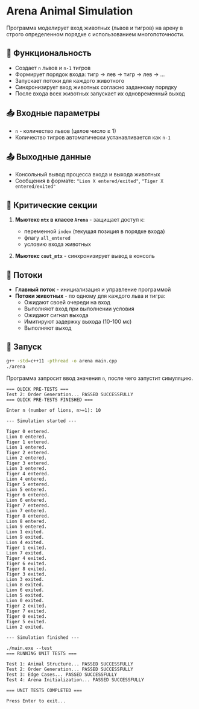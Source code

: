 # Arena Animal Simulation

Программа моделирует вход животных (львов и тигров) на арену в строго определенном порядке с использованием многопоточности.

## 🎯 Функциональность

- Создает `n` львов и `n-1` тигров
- Формирует порядок входа: тигр → лев → тигр → лев → ...
- Запускает потоки для каждого животного
- Синхронизирует вход животных согласно заданному порядку
- После входа всех животных запускает их одновременный выход

## 📥 Входные параметры

- `n` - количество львов (целое число ≥ 1)
- Количество тигров автоматически устанавливается как `n-1`

## 📤 Выходные данные

- Консольный вывод процесса входа и выхода животных
- Сообщения в формате: `"Lion X entered/exited"`, `"Tiger X entered/exited"`

## 🔐 Критические секции

1. **Мьютекс `mtx` в классе `Arena`** - защищает доступ к:
   - переменной `index` (текущая позиция в порядке входа)
   - флагу `all_entered`
   - условию входа животных

2. **Мьютекс `cout_mtx`** - синхронизирует вывод в консоль

## 🧵 Потоки

- **Главный поток** - инициализация и управление программой
- **Потоки животных** - по одному для каждого льва и тигра:
  - Ожидают своей очереди на вход
  - Выполняют вход при выполнении условия
  - Ожидают сигнал выхода
  - Имитируют задержку выхода (10-100 мс)
  - Выполняют выход

## 🚀 Запуск

```bash
g++ -std=c++11 -pthread -o arena main.cpp
./arena
```

Программа запросит ввод значения `n`, после чего запустит симуляцию.


```console.log
=== QUICK PRE-TESTS ===
Test 2: Order Generation... PASSED SUCCESSFULLY
=== QUICK PRE-TESTS FINISHED ===

Enter n (number of lions, n>=1): 10

--- Simulation started ---

Tiger 0 entered.
Lion 0 entered.
Tiger 1 entered.
Lion 1 entered.
Tiger 2 entered.
Lion 2 entered.
Tiger 3 entered.
Lion 3 entered.
Tiger 4 entered.
Lion 4 entered.
Tiger 5 entered.
Lion 5 entered.
Tiger 6 entered.
Lion 6 entered.
Tiger 7 entered.
Lion 7 entered.
Tiger 8 entered.
Lion 8 entered.
Lion 9 entered.
Lion 1 exited.
Lion 9 exited.
Lion 4 exited.
Tiger 1 exited.
Lion 7 exited.
Tiger 4 exited.
Tiger 6 exited.
Tiger 8 exited.
Tiger 3 exited.
Lion 3 exited.
Lion 8 exited.
Lion 6 exited.
Lion 5 exited.
Lion 0 exited.
Tiger 2 exited.
Tiger 7 exited.
Tiger 0 exited.
Tiger 5 exited.
Lion 2 exited.

--- Simulation finished ---
```

```console.log
./main.exe --test
=== RUNNING UNIT TESTS ===

Test 1: Animal Structure... PASSED SUCCESSFULLY
Test 2: Order Generation... PASSED SUCCESSFULLY
Test 3: Edge Cases... PASSED SUCCESSFULLY
Test 4: Arena Initialization... PASSED SUCCESSFULLY

=== UNIT TESTS COMPLETED ===

Press Enter to exit...
```
